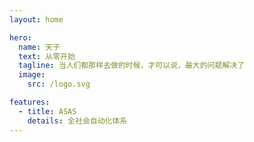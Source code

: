 ```yaml
---
layout: home

hero:
  name: 天子
  text: 从零开始
  tagline: 当人们都那样去做的时候，才可以说，最大的问题解决了
  image:
    src: /logo.svg

features:
  - title: ASAS
    details: 全社会自动化体系
---
```

